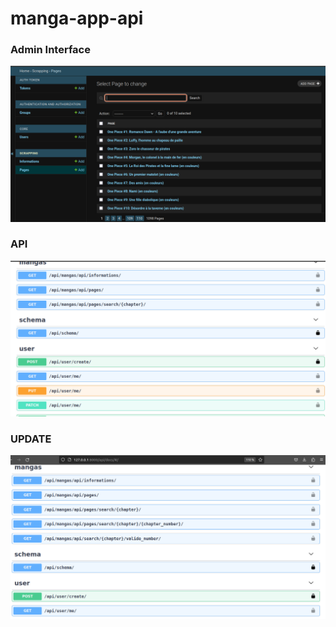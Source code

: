 # manga-app-api

### Admin Interface
<img src="./images/djangoInterface.png" />

<p></p>

### API
<img src="./images/API.png" />

### UPDATE
<img src="./images/API001.png" />
